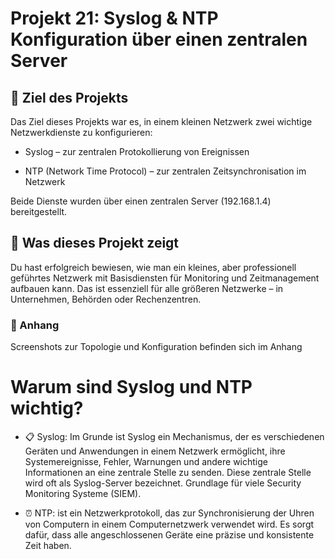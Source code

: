 # Projekt 21: Syslog & NTP Konfiguration über einen zentralen Server

## 📌 Ziel des Projekts
Das Ziel dieses Projekts war es, in einem kleinen Netzwerk zwei wichtige Netzwerkdienste zu konfigurieren:

- Syslog – zur zentralen Protokollierung von Ereignissen

- NTP (Network Time Protocol) – zur zentralen Zeitsynchronisation im Netzwerk

Beide Dienste wurden über einen zentralen Server (192.168.1.4) bereitgestellt.

## 🧠 Was dieses Projekt zeigt
Du hast erfolgreich bewiesen, wie man ein kleines, aber professionell geführtes Netzwerk mit Basisdiensten für Monitoring und Zeitmanagement aufbauen kann.
Das ist essenziell für alle größeren Netzwerke – in Unternehmen, Behörden oder Rechenzentren.

### 📎 Anhang
Screenshots zur Topologie und Konfiguration befinden sich im Anhang


# Warum sind Syslog und NTP wichtig?
- 📋 Syslog:
Im Grunde ist Syslog ein Mechanismus, der es verschiedenen Geräten und Anwendungen in einem Netzwerk ermöglicht, ihre Systemereignisse, Fehler, Warnungen und andere wichtige Informationen an eine zentrale Stelle zu senden. Diese zentrale Stelle wird oft als Syslog-Server bezeichnet.
Grundlage für viele Security Monitoring Systeme (SIEM).

- ⏰ NTP:
ist ein Netzwerkprotokoll, das zur Synchronisierung der Uhren von Computern in einem Computernetzwerk verwendet wird. Es sorgt dafür, dass alle angeschlossenen Geräte eine präzise und konsistente Zeit haben.


